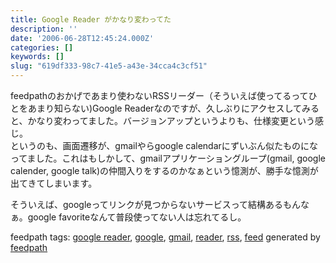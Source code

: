 ```yaml
---
title: Google Reader がかなり変わってた
description: ''
date: '2006-06-28T12:45:24.000Z'
categories: []
keywords: []
slug: "619df333-98c7-41e5-a43e-34cca4c3cf51"
---
```

feedpathのおかげであまり使わないRSSリーダー（そういえば使ってるってひとをあまり知らない)Google Readerなのですが、久しぶりにアクセスしてみると、かなり変わってました。バージョンアップというよりも、仕様変更という感じ。  
というのも、画面遷移が、gmailやらgoogle calendarにずいぶん似たものになってました。これはもしかして、gmailアプリケーショングループ(gmail, google calender, google talk)の仲間入りをするのかなぁという憶測が、勝手な憶測が出てきてしまいます。

そういえば、googleってリンクが見つからないサービスって結構あるもんなぁ。google favoriteなんて普段使ってない人は忘れてるし。

feedpath tags: [google reader](http://feedpath.jp/search/index.csp?search_text=google+reader), [google](http://feedpath.jp/search/index.csp?search_text=google), [gmail](http://feedpath.jp/search/index.csp?search_text=gmail), [reader](http://feedpath.jp/search/index.csp?search_text=reader), [rss](http://feedpath.jp/search/index.csp?search_text=rss), [feed](http://feedpath.jp/search/index.csp?search_text=feed) generated by [feedpath](http://feedpath.jp)